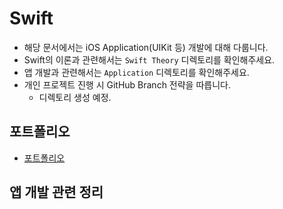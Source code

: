 # Swift
- 해당 문서에서는 iOS Application(UIKit 등) 개발에 대해 다룹니다.
- Swift의 이론과 관련해서는 `Swift Theory` 디렉토리를 확인해주세요.
- 앱 개발과 관련해서는 `Application` 디렉토리를 확인해주세요.
- 개인 프로젝트 진행 시 GitHub Branch 전략을 따릅니다.
    - 디렉토리 생성 예정.

## 포트폴리오
- [포트폴리오](https://abundant-march-a64.notion.site/a7efe3ae26104deeba5c10a37dda5570)

## 앱 개발 관련 정리
